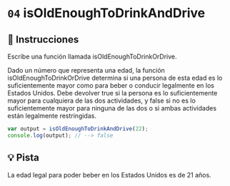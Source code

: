 # `04` isOldEnoughToDrinkAndDrive

## 📝 Instrucciones

Escribe una función llamada isOldEnoughToDrinkOrDrive.

Dado un número que representa una edad, la función isOldEnoughToDrinkOrDrive determina si una persona de esta edad es lo suficientemente mayor como para beber o conducir legalmente en los Estados Unidos. Debe devolver true si la persona es lo suficientemente mayor para cualquiera de las dos actividades, y false si no es lo suficientemente mayor para ninguna de las dos o si ambas actividades están legalmente restringidas.



```Javascript
var output = isOldEnoughToDrinkAndDrive(22);
console.log(output); // --> false
```

## 💡 Pista

La edad legal para poder beber en los Estados Unidos es de 21 años.
